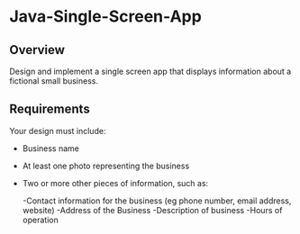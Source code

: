 # Java-Single-Screen-App

## Overview

Design and implement a single screen app that displays information about a fictional small business.

## Requirements

Your design must include:

- Business name
- At least one photo representing the business
- Two or more other pieces of information, such as:

  -Contact information for the business (eg phone number, email address, website)
  -Address of the Business
  -Description of business
  -Hours of operation
